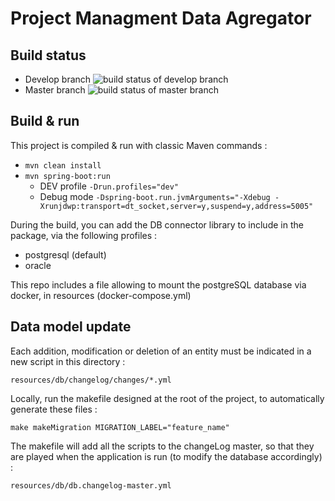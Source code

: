 # Project Managment Data Agregator

## Build status
- Develop branch ![build status of develop branch](https://travis-ci.org/CoffeeProjects/project-managment-data-agregator.svg?branch=develop)
- Master branch ![build status of master branch](https://travis-ci.org/CoffeeProjects/project-managment-data-agregator.svg?branch=master)

## Build & run
This project is compiled & run with classic Maven commands :
- `mvn clean install`
- `mvn spring-boot:run`
    - DEV profile `-Drun.profiles="dev"`
    - Debug mode `-Dspring-boot.run.jvmArguments="-Xdebug -Xrunjdwp:transport=dt_socket,server=y,suspend=y,address=5005"`
    
During the build, you can add the DB connector library to include in the package, via the following profiles :
- postgresql (default)
- oracle

This repo includes a file allowing to mount the postgreSQL database via docker, in resources (docker-compose.yml)

## Data model update
Each addition, modification or deletion of an entity must be indicated in a new script in this directory :
```
resources/db/changelog/changes/*.yml
```

Locally, run the makefile designed at the root of the project, to automatically generate these files :
```
make makeMigration MIGRATION_LABEL="feature_name"
```

The makefile will add all the scripts to the changeLog master, so that they are played when the application is run (to modify the database accordingly) :
```
resources/db/db.changelog-master.yml
```
